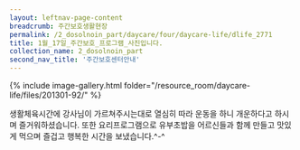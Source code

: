 ```yaml
--- 
layout: leftnav-page-content 
breadcrumb: 주간보호생활현장 
permalink: /2_dosolnoin_part/daycare/four/daycare-life/dlife_2771
title: 1월_17일_주간보호_프로그램_사진입니다.
collection_name: 2_dosolnoin_part
second_nav_title: '주간보호센터안내' 
---
```

{% include image-gallery.html folder="/resource_room/daycare-life/files/201301-92/" %}




생활체육시간에 강사님이 가르쳐주시는대로 열심히 
따라 운동을 하니 개운하다고 하시며 즐거워하셨습니다.
또한 요리프로그램으로 유부초밥을 어르신들과 함께 만들고
맛있게 먹으며 즐겁고 행복한 시간을 보냈습니다.^-^